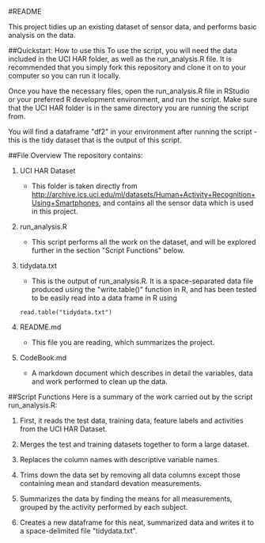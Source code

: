 #README

This project tidies up an existing dataset of sensor data, and performs basic analysis on the data.

##Quickstart: How to use this
To use the script, you will need the data included in the UCI HAR folder, as well as the run_analysis.R file. It is recommended that you simply fork this repository and clone it on to your computer so you can run it locally.

Once you have the necessary files, open the run_analysis.R file in RStudio or your preferred R development environment, and run the script. Make sure that the UCI HAR folder is in the same directory you are running the script from. 

You will find a dataframe "df2" in your environment after running the script - this is the tidy dataset that is the output of this script. 

##File Overview
The repository contains:

1. UCI HAR Dataset 
	* This folder is taken directly from http://archive.ics.uci.edu/ml/datasets/Human+Activity+Recognition+Using+Smartphones, and contains all the sensor data which is used in this project.

2. run_analysis.R 
	* This script performs all the work on the dataset, and will be explored further in the section "Script Functions" below.

3. tidydata.txt 
	* This is the output of run_analysis.R. It is a space-separated data file produced using the "write.table()" function in R, and has been tested to be easily read into a data frame in R using 
	~~~~
	read.table("tidydata.txt")
	~~~~

4. README.md 
	* This file you are reading, which summarizes the project.

5. CodeBook.md 
	* A markdown document which describes in detail the variables, data and work performed to clean up the data.


##Script Functions
Here is a summary of the work carried out by the script run_analysis.R:
1. First, it reads the test data, training data, feature labels and activities from the UCI HAR Dataset. 

2. Merges the test and training datasets together to form a large dataset.

3. Replaces the column names with descriptive variable names. 

4. Trims down the data set by removing all data columns except those containing mean and standard devation measurements.

5. Summarizes the data by finding the means for all measurements, grouped by the activity performed by each subject. 

6. Creates a new dataframe for this neat, summarized data and writes it to a space-delimited file "tidydata.txt".


